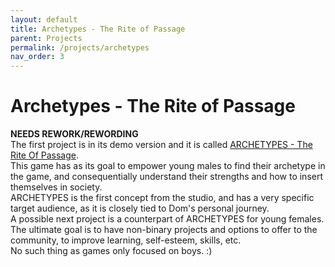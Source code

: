 ```yaml
---
layout: default
title: Archetypes - The Rite of Passage
parent: Projects
permalink: /projects/archetypes
nav_order: 3
---
```


<h1>Archetypes - The Rite of Passage</h1>
<b>NEEDS REWORK/REWORDING</b><br>
The first project is in its demo version and it is called <a href="https://store.steampowered.com/app/2096720/ARCHETYPES__The_Rite_Of_Passage/" target="_blank">ARCHETYPES - The Rite Of Passage</a>.<br>
This game has as its goal to empower young males to find their archetype in the game, and consequentially understand their strengths and how to insert themselves in society.<br>
ARCHETYPES is the first concept from the studio, and has a very specific target audience, as it is closely tied to Dom's personal journey.<br>
A possible next project is a counterpart of ARCHETYPES for young females.<br>
The ultimate goal is to have non-binary projects and options to offer to the community, to improve learning, self-esteem, skills, etc.<br>
No such thing as games only focused on boys. :)
